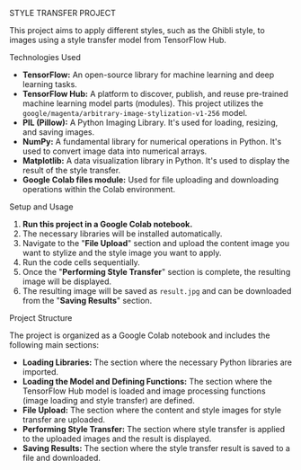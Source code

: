 STYLE TRANSFER PROJECT

This project aims to apply different styles, such as the Ghibli style, to images using a style transfer model from TensorFlow Hub.

Technologies Used

* **TensorFlow:** An open-source library for machine learning and deep learning tasks.
* **TensorFlow Hub:** A platform to discover, publish, and reuse pre-trained machine learning model parts (modules). This project utilizes the `google/magenta/arbitrary-image-stylization-v1-256` model.
* **PIL (Pillow):** A Python Imaging Library. It's used for loading, resizing, and saving images.
* **NumPy:** A fundamental library for numerical operations in Python. It's used to convert image data into numerical arrays.
* **Matplotlib:** A data visualization library in Python. It's used to display the result of the style transfer.
* **Google Colab files module:** Used for file uploading and downloading operations within the Colab environment.

Setup and Usage

1.  **Run this project in a Google Colab notebook.**
2.  The necessary libraries will be installed automatically.
3.  Navigate to the "**File Upload**" section and upload the content image you want to stylize and the style image you want to apply.
4.  Run the code cells sequentially.
5.  Once the "**Performing Style Transfer**" section is complete, the resulting image will be displayed.
6.  The resulting image will be saved as `result.jpg` and can be downloaded from the "**Saving Results**" section.

Project Structure

The project is organized as a Google Colab notebook and includes the following main sections:

* **Loading Libraries:** The section where the necessary Python libraries are imported.
* **Loading the Model and Defining Functions:** The section where the TensorFlow Hub model is loaded and image processing functions (image loading and style transfer) are defined.
* **File Upload:** The section where the content and style images for style transfer are uploaded.
* **Performing Style Transfer:** The section where style transfer is applied to the uploaded images and the result is displayed.
* **Saving Results:** The section where the style transfer result is saved to a file and downloaded.
